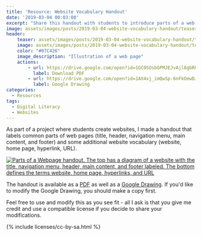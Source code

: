 ```yaml
---
title: 'Resource: Website Vocabulary Handout'
date: '2019-03-04 00:03:00'
excerpt: "Share this handout with students to introduce parts of a web age and other vocabulary."
image: assets/images/posts/2019-03-04-website-vocabulary-handout/teaser.png
header:
    teaser: assets/images/posts/2019-03-04-website-vocabulary-handout/teaser.png
    image: assets/images/posts/2019-03-04-website-vocabulary-handout/teaser.png
    color: "#87C426"
    image_description: "Illustration of a web page"
    actions:
        - url: https://drive.google.com/open?id=1GC0SOsbGPMJEJvAjl8gbRhRiC4acDGIK
          label: Download PDF
        - url: https://drive.google.com/open?id=1AX4xj_imQwSp-6nFkOewDJzVfc8RGWFtEpsGuUCocEA
          label: Google Drawing
categories:
  - Resources
tags:
  - Digital Literacy
  - Websites
---
```


As part of a project where students create websites, I made a handout that labels common parts of web pages (title, header, navigation menu, main content, and footer) and some additional website vocabulary (website, home page, hyperlink, URL).

<a href="https://drive.google.com/open?id=1AX4xj_imQwSp-6nFkOewDJzVfc8RGWFtEpsGuUCocEA" class="download-preview">
    <img src="https://docs.google.com/drawings/d/e/2PACX-1vR4YLGOf_uEeRoT3ZYMdnKsGwhvKzpCWkLTT_SwCvoeq-Hmlh_RgkgPcpdvRbfPChh-jo2TCOjKjuaY/pub?w=408&amp;h=528" alt="Parts of a Webpage handout. The top has a diagram of a website with the title, navigation menu, header, main content, and footer labeled. The bottom defines the terms website, home page, hyperlinks, and URL">
</a>

The handout is available as a [PDF](https://drive.google.com/open?id=1GC0SOsbGPMJEJvAjl8gbRhRiC4acDGIK) as well as a [Google Drawing](https://drive.google.com/open?id=1AX4xj_imQwSp-6nFkOewDJzVfc8RGWFtEpsGuUCocEA). If you'd like to modify the Google Drawing, you should make a copy first.

Feel free to use and modify this as you see fit - all I ask is that you give me credit and use a compatible license if you decide to share your modifications.

{% include licenses/cc-by-sa.html %}
